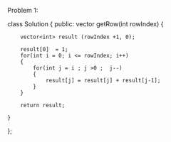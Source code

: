 Problem 1:

class Solution {
public:
    vector<int> getRow(int rowIndex) {
        
        vector<int> result (rowIndex +1, 0);
        
        result[0]  = 1;
        for(int i = 0; i <= rowIndex; i++)
        {
            for(int j = i ; j >0 ;  j--)
            {
                result[j] = result[j] + result[j-1];
            }
        }
        
        return result;
        
    }
};
